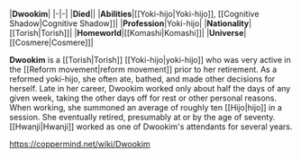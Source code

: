 |**Dwookim**|
|-|-|
|**Died**||
|**Abilities**|[[Yoki-hijo\|Yoki-hijo]], [[Cognitive Shadow\|Cognitive Shadow]]|
|**Profession**|Yoki-hijo|
|**Nationality**|[[Torish\|Torish]]|
|**Homeworld**|[[Komashi\|Komashi]]|
|**Universe**|[[Cosmere\|Cosmere]]|

**Dwookim** is a [[Torish\|Torish]] [[Yoki-hijo\|yoki-hijo]] who was very active in the [[Reform movement\|reform movement]] prior to her retirement.
As a reformed yoki-hijo, she often ate, bathed, and made other decisions for herself. Late in her career, Dwookim worked only about half the days of any given week, taking the other days off for rest or other personal reasons. When working, she summoned an average of roughly ten [[Hijo\|hijo]] in a session. She eventually retired, presumably at or by the age of seventy. [[Hwanji\|Hwanji]] worked as one of Dwookim's attendants for several years.



https://coppermind.net/wiki/Dwookim